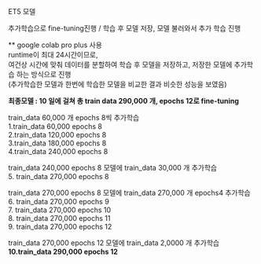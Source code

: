 ET5 모델  
  
추가학습으로 fine-tuning진행 / 학습 후 모델 저장, 모델 불러와서 추가 학습 진행  
  
** google colab pro plus 사용  
runtime이 최대 24시간이므로,  
여건상 시간에 맞춰 데이터를 분할하여 학습 후 모델을 저장하고, 저장한 모델에 추가학습 하는 방식으로 진행  
(추가학습한 모델과 한번에 학습한 모델을 비교한 결과 비슷한 성능을 보였음)  
  
**최종모델 : 10 일에 걸쳐 총 train data 290,000 개, epochs 12로 fine-tuning**
  
train_data 60,000 개 epochs 8씩 추가학습  
1.train_data 60,000 epochs 8  
2.train_data 120,000 epochs 8  
3.train_data 180,000 epochs 8  
4.train_data 240,000 epochs 8  
  
train_data 240,000 epochs 8 모델에 train_data 30,000 개 추가학습  
5. train_data 270,000 epochs 8  
  
train_data 270,000 epochs 8 모델에 train_data 270,000 개 epochs4 추가학습  
6. train_data 270,000 epochs 9  
7. train_data 270,000 epochs 10  
8. train_data 270,000 epochs 11  
9. train_data 270,000 epochs 12  
  
train_data 270,000 epochs 12 모델에 train_data 2,0000 개 추가학습  
**10.train_data 290,000 epochs 12**  
